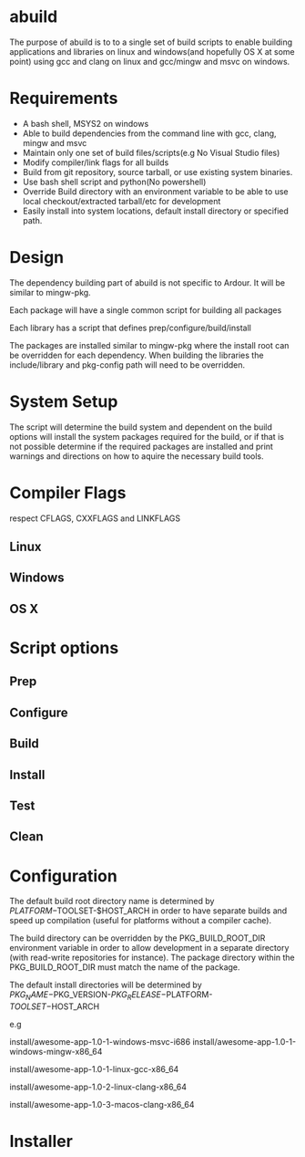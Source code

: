 # abuild

The purpose of abuild is to to a single set of build scripts to enable
building applications and libraries on linux and windows(and hopefully
OS X at some point) using gcc and clang on linux and gcc/mingw and msvc
on windows.

# Requirements

- A bash shell, MSYS2 on windows
- Able to build dependencies from the command line with gcc, clang,
  mingw and msvc
- Maintain only one set of build files/scripts(e.g No Visual Studio
  files)
- Modify compiler/link flags for all builds
- Build from git repository, source tarball, or use existing system
  binaries.
- Use bash shell script and python(No powershell)
- Override Build directory with an environment variable to be able to
  use local checkout/extracted tarball/etc for development
- Easily install into system locations, default install directory or
  specified path.

# Design

The dependency building part of abuild is not specific to Ardour. It
will be similar to mingw-pkg.

Each package will have a single common script for building all packages

Each library has a script that defines prep/configure/build/install

The packages are installed similar to mingw-pkg where the install root
can be overridden for each dependency. When building the libraries the
include/library and pkg-config path will need to be overridden.

# System Setup

The script will determine the build system and dependent on the build
options will install the system packages required for the build, or if
that is not possible determine if the required packages are installed
and print warnings and directions on how to aquire the necessary build
tools.

# Compiler Flags

respect CFLAGS, CXXFLAGS and LINKFLAGS

## Linux

## Windows

## OS X

# Script options

## Prep

## Configure

## Build

## Install

## Test

## Clean

# Configuration

The default build root directory name is determined by
$PLATFORM-$TOOLSET-$HOST_ARCH in order to have separate builds and speed
up compilation (useful for platforms without a compiler cache).

The build directory can be overridden by the PKG_BUILD_ROOT_DIR
environment variable in order to allow development in a separate
directory (with read-write repositories for instance). The package
directory within the PKG_BUILD_ROOT_DIR must match the name of the
package.

The default install directories will be determined by
$PKG_NAME-$PKG_VERSION-$PKG_RELEASE-$PLATFORM-$TOOLSET-$HOST_ARCH

e.g

install/awesome-app-1.0-1-windows-msvc-i686
install/awesome-app-1.0-1-windows-mingw-x86_64

install/awesome-app-1.0-1-linux-gcc-x86_64

install/awesome-app-1.0-2-linux-clang-x86_64

install/awesome-app-1.0-3-macos-clang-x86_64

# Installer
